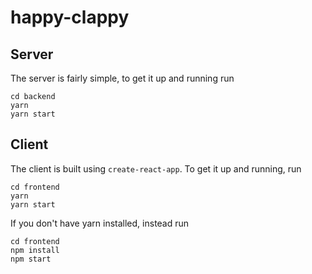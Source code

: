 # happy-clappy

## Server
The server is fairly simple, to get it up and running run
```
cd backend
yarn
yarn start
```

## Client
The client is built using `create-react-app`. To get it up and running, run
```
cd frontend
yarn
yarn start
```

If you don't have yarn installed, instead run
```
cd frontend
npm install
npm start
```
